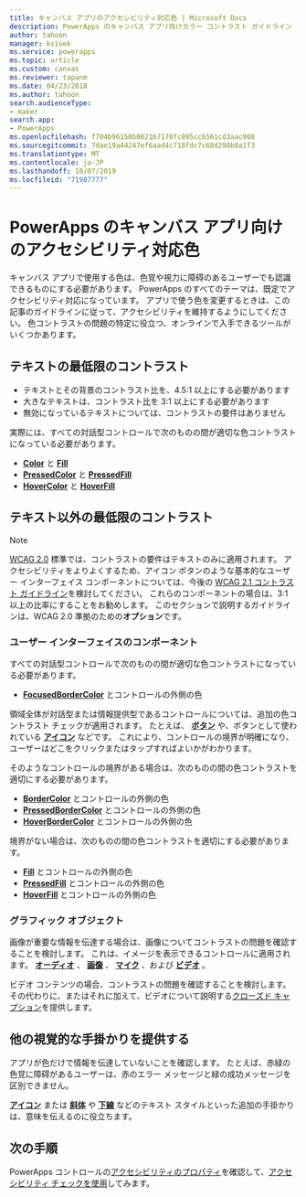 ```yaml
---
title: キャンバス アプリのアクセシビリティ対応色 | Microsoft Docs
description: PowerApps のキャンバス アプリ向けカラー コントラスト ガイドライン
author: tahoon
manager: kvivek
ms.service: powerapps
ms.topic: article
ms.custom: canvas
ms.reviewer: tapanm
ms.date: 04/23/2018
ms.author: tahoon
search.audienceType:
- maker
search.app:
- PowerApps
ms.openlocfilehash: f704b96150b0021b7170fc095cc6561cd3aac908
ms.sourcegitcommit: 7dae19a44247ef6aad4c718fdc7c68d298b0a1f3
ms.translationtype: MT
ms.contentlocale: ja-JP
ms.lasthandoff: 10/07/2019
ms.locfileid: "71987777"
---
```

# <a name="accessible-colors-for-canvas-apps-in-powerapps"></a>PowerApps のキャンバス アプリ向けのアクセシビリティ対応色
キャンバス アプリで使用する色は、色覚や視力に障碍のあるユーザーでも認識できるものにする必要があります。 PowerApps のすべてのテーマは、既定でアクセシビリティ対応になっています。 アプリで使う色を変更するときは、この記事のガイドラインに従って、アクセシビリティを維持するようにしてください。 色コントラストの問題の特定に役立つ、オンラインで入手できるツールがいくつかあります。

## <a name="minimum-contrast-for-text"></a>テキストの最低限のコントラスト
* テキストとその背景のコントラスト比を、4.5:1 以上にする必要があります
* 大きなテキストは、コントラスト比を 3:1 以上にする必要があります
* 無効になっているテキストについては、コントラストの要件はありません

実際には、すべての対話型コントロールで次のものの間が適切な色コントラストになっている必要があります。
* **[Color](controls/properties-color-border.md)** と **[Fill](controls/properties-color-border.md)**
* **[PressedColor](controls/properties-color-border.md)** と **[PressedFill](controls/properties-color-border.md)**
* **[HoverColor](controls/properties-color-border.md)** と **[HoverFill](controls/properties-color-border.md)**

## <a name="minimum-contrast-for-non-text"></a>テキスト以外の最低限のコントラスト

> [!NOTE]
> [WCAG 2.0](https://www.w3.org/TR/UNDERSTANDING-WCAG20/visual-audio-contrast-contrast.html) 標準では、コントラストの要件はテキストのみに適用されます。 アクセシビリティをよりよくするため、アイコン ボタンのような基本的なユーザー インターフェイス コンポーネントについては、今後の [WCAG 2.1 コントラスト ガイドライン](https://www.w3.org/TR/WCAG21/#non-text-contrast)を検討してください。 これらのコンポーネントの場合は、3:1 以上の比率にすることをお勧めします。 このセクションで説明するガイドラインは、WCAG 2.0 準拠のための**オプション**です。

### <a name="user-interface-components"></a>ユーザー インターフェイスのコンポーネント
すべての対話型コントロールで次のものの間が適切な色コントラストになっている必要があります。
* **[FocusedBorderColor](controls/properties-color-border.md)** とコントロールの外側の色

領域全体が対話型または情報提供型であるコントロールについては、追加の色コントラスト チェックが適用されます。 たとえば、 **[ボタン](controls/control-button.md)** や、ボタンとして使われている **[アイコン](controls/control-shapes-icons.md)** などです。 これにより、コントロールの境界が明確になり、ユーザーはどこをクリックまたはタップすればよいかがわかります。

そのようなコントロールの境界がある場合は、次のものの間の色コントラストを適切にする必要があります。
* **[BorderColor](controls/properties-color-border.md)** とコントロールの外側の色
* **[PressedBorderColor](controls/properties-color-border.md)** とコントロールの外側の色
* **[HoverBorderColor](controls/properties-color-border.md)** とコントロールの外側の色

境界がない場合は、次のものの間の色コントラストを適切にする必要があります。
* **[Fill](controls/properties-color-border.md)** とコントロールの外側の色
* **[PressedFill](controls/properties-color-border.md)** とコントロールの外側の色
* **[HoverFill](controls/properties-color-border.md)** とコントロールの外側の色

### <a name="graphical-objects"></a>グラフィック オブジェクト
画像が重要な情報を伝達する場合は、画像についてコントラストの問題を確認することを検討します。 これは、イメージを表示できるコントロールに適用されます。 **[オーディオ](controls/control-audio-video.md)** 、 **[画像](controls/control-image.md)** 、 **[マイク](controls/control-microphone.md)** 、および **[ビデオ](controls/control-audio-video.md)** 。

ビデオ コンテンツの場合、コントラストの問題を確認することを検討します。 その代わりに、またはそれに加えて、ビデオについて説明する[クローズド キャプション](controls/control-audio-video.md)を提供します。

## <a name="provide-other-visual-cues"></a>他の視覚的な手掛かりを提供する
アプリが色だけで情報を伝達していないことを確認します。 たとえば、赤緑の色覚に障碍があるユーザーは、赤のエラー メッセージと緑の成功メッセージを区別できません。

**[アイコン](controls/control-shapes-icons.md)** または **[斜体](controls/properties-text.md)** や **[下線](controls/properties-text.md)** などのテキスト スタイルといった追加の手掛かりは、意味を伝えるのに役立ちます。

## <a name="next-steps"></a>次の手順
PowerApps コントロールの[アクセシビリティのプロパティ](controls/properties-accessibility.md)を確認して、[アクセシビリティ チェックを使用](accessibility-checker.md)してみます。
